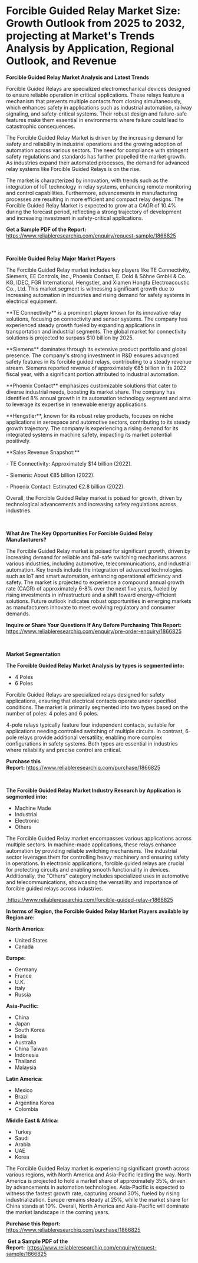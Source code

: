 <p><h1>Forcible Guided Relay Market Size: Growth Outlook from 2025 to 2032, projecting at Market's Trends Analysis by Application, Regional Outlook, and Revenue</h1></p><p><strong>Forcible Guided Relay Market Analysis and Latest Trends</strong></p>
<p><p>Forcible Guided Relays are specialized electromechanical devices designed to ensure reliable operation in critical applications. These relays feature a mechanism that prevents multiple contacts from closing simultaneously, which enhances safety in applications such as industrial automation, railway signaling, and safety-critical systems. Their robust design and failure-safe features make them essential in environments where failure could lead to catastrophic consequences.</p><p>The Forcible Guided Relay Market is driven by the increasing demand for safety and reliability in industrial operations and the growing adoption of automation across various sectors. The need for compliance with stringent safety regulations and standards has further propelled the market growth. As industries expand their automated processes, the demand for advanced relay systems like Forcible Guided Relays is on the rise.</p><p>The market is characterized by innovation, with trends such as the integration of IoT technology in relay systems, enhancing remote monitoring and control capabilities. Furthermore, advancements in manufacturing processes are resulting in more efficient and compact relay designs. The Forcible Guided Relay Market is expected to grow at a CAGR of 10.4% during the forecast period, reflecting a strong trajectory of development and increasing investment in safety-critical applications.</p></p>
<p><strong>Get a Sample PDF of the Report:&nbsp;</strong> <a href="https://www.reliableresearchiq.com/enquiry/request-sample/1866825?utm_campaign=1170&utm_medium=2&utm_source=Github&utm_content=ia&utm_term=15042025&utm_id=forcible-guided-relay">https://www.reliableresearchiq.com/enquiry/request-sample/1866825</a></p>
<p>&nbsp;</p>
<p><strong>Forcible Guided Relay Major Market Players</strong></p>
<p><p>The Forcible Guided Relay market includes key players like TE Connectivity, Siemens, EE Controls, Inc., Phoenix Contact, E. Dold & Söhne GmbH & Co. KG, IDEC, FGR International, Hengstler, and Xiamen Hongfa Electroacoustic Co., Ltd. This market segment is witnessing significant growth due to increasing automation in industries and rising demand for safety systems in electrical equipment.</p><p>**TE Connectivity** is a prominent player known for its innovative relay solutions, focusing on connectivity and sensor systems. The company has experienced steady growth fueled by expanding applications in transportation and industrial segments. The global market for connectivity solutions is projected to surpass $10 billion by 2025.</p><p>**Siemens** dominates through its extensive product portfolio and global presence. The company's strong investment in R&D ensures advanced safety features in its forcible guided relays, contributing to a steady revenue stream. Siemens reported revenue of approximately €85 billion in its 2022 fiscal year, with a significant portion attributed to industrial automation.</p><p>**Phoenix Contact** emphasizes customizable solutions that cater to diverse industrial needs, boosting its market share. The company has identified 8% annual growth in its automation technology segment and aims to leverage its expertise in renewable energy applications.</p><p>**Hengstler**, known for its robust relay products, focuses on niche applications in aerospace and automotive sectors, contributing to its steady growth trajectory. The company is experiencing a rising demand for its integrated systems in machine safety, impacting its market potential positively.</p><p>**Sales Revenue Snapshot:**</p><p>- TE Connectivity: Approximately $14 billion (2022).</p><p>- Siemens: About €85 billion (2022).</p><p>- Phoenix Contact: Estimated €2.8 billion (2022).</p><p>Overall, the Forcible Guided Relay market is poised for growth, driven by technological advancements and increasing safety regulations across industries.</p></p>
<p>&nbsp;</p>
<p><strong>What Are The Key Opportunities For Forcible Guided Relay Manufacturers?</strong></p>
<p><p>The Forcible Guided Relay market is poised for significant growth, driven by increasing demand for reliable and fail-safe switching mechanisms across various industries, including automotive, telecommunications, and industrial automation. Key trends include the integration of advanced technologies such as IoT and smart automation, enhancing operational efficiency and safety. The market is projected to experience a compound annual growth rate (CAGR) of approximately 6-8% over the next five years, fueled by rising investments in infrastructure and a shift toward energy-efficient solutions. Future outlook indicates robust opportunities in emerging markets as manufacturers innovate to meet evolving regulatory and consumer demands.</p></p>
<p><strong>Inquire or Share Your Questions If Any Before Purchasing This Report:</strong> <a href="https://www.reliableresearchiq.com/enquiry/pre-order-enquiry/1866825?utm_campaign=1170&utm_medium=2&utm_source=Github&utm_content=ia&utm_term=15042025&utm_id=forcible-guided-relay">https://www.reliableresearchiq.com/enquiry/pre-order-enquiry/1866825</a></p>
<p>&nbsp;</p>
<p><strong>Market Segmentation</strong></p>
<p><strong>The Forcible Guided Relay Market Analysis by types is segmented into:</strong></p>
<p><ul><li>4 Poles</li><li>6 Poles</li></ul></p>
<p><p>Forcible Guided Relays are specialized relays designed for safety applications, ensuring that electrical contacts operate under specified conditions. The market is primarily segmented into two types based on the number of poles: 4 poles and 6 poles. </p><p>4-pole relays typically feature four independent contacts, suitable for applications needing controlled switching of multiple circuits. In contrast, 6-pole relays provide additional versatility, enabling more complex configurations in safety systems. Both types are essential in industries where reliability and precise control are critical.</p></p>
<p><strong>Purchase this Report:&nbsp;</strong><a href="https://www.reliableresearchiq.com/purchase/1866825?utm_campaign=1170&utm_medium=2&utm_source=Github&utm_content=ia&utm_term=15042025&utm_id=forcible-guided-relay">https://www.reliableresearchiq.com/purchase/1866825</a></p>
<p>&nbsp;</p>
<p><strong>The Forcible Guided Relay Market Industry Research by Application is segmented into:</strong></p>
<p><ul><li>Machine Made</li><li>Industrial</li><li>Electronic</li><li>Others</li></ul></p>
<p><p>The Forcible Guided Relay market encompasses various applications across multiple sectors. In machine-made applications, these relays enhance automation by providing reliable switching mechanisms. The industrial sector leverages them for controlling heavy machinery and ensuring safety in operations. In electronic applications, forcible guided relays are crucial for protecting circuits and enabling smooth functionality in devices. Additionally, the "Others" category includes specialized uses in automotive and telecommunications, showcasing the versatility and importance of forcible guided relays across industries.</p></p>
<p><a href="https://www.reliableresearchiq.com/forcible-guided-relay-r1866825?utm_campaign=1170&utm_medium=2&utm_source=Github&utm_content=ia&utm_term=15042025&utm_id=forcible-guided-relay">&nbsp;https://www.reliableresearchiq.com/forcible-guided-relay-r1866825</a></p>
<p><strong>In terms of Region, the Forcible Guided Relay Market Players available by Region are:</strong></p>
<p>
    <p> <strong> North America: </strong>
        <ul>
            <li>United States</li>
            <li>Canada</li>
        </ul>
        </p> 
    <p> <strong> Europe: </strong>
        <ul>
            <li>Germany</li>
            <li>France</li>
            <li>U.K.</li>
            <li>Italy</li>
            <li>Russia</li>
        </ul>
        </p> 
    <p> <strong> Asia-Pacific: </strong>
        <ul>
            <li>China</li>
            <li>Japan</li>
            <li>South Korea</li>
            <li>India</li>
            <li>Australia</li>
            <li>China Taiwan</li>
            <li>Indonesia</li>
            <li>Thailand</li>
            <li>Malaysia</li>
        </ul>
        </p> 
    <p> <strong> Latin America: </strong>
        <ul>
            <li>Mexico</li>
            <li>Brazil</li>
            <li>Argentina Korea</li>
            <li>Colombia</li>
        </ul>
        </p> 
    <p> <strong> Middle East & Africa: </strong>
        <ul>
            <li>Turkey</li>
            <li>Saudi</li>
            <li>Arabia</li>
            <li>UAE</li>
            <li>Korea</li>
        </ul>
    </p>
    </p>
<p><p>The Forcible Guided Relay market is experiencing significant growth across various regions, with North America and Asia-Pacific leading the way. North America is projected to hold a market share of approximately 35%, driven by advancements in automation technologies. Asia-Pacific is expected to witness the fastest growth rate, capturing around 30%, fueled by rising industrialization. Europe remains steady at 25%, while the market share for China stands at 10%. Overall, North America and Asia-Pacific will dominate the market landscape in the coming years.</p></p>
<p><strong>Purchase this Report: </strong><a href="https://www.reliableresearchiq.com/purchase/1866825?utm_campaign=1170&utm_medium=2&utm_source=Github&utm_content=ia&utm_term=15042025&utm_id=forcible-guided-relay">https://www.reliableresearchiq.com/purchase/1866825</a></p>
<p>&nbsp;<strong>Get a Sample PDF of the Report:&nbsp;&nbsp;</strong><a href="https://www.reliableresearchiq.com/enquiry/request-sample/1866825?utm_campaign=1170&utm_medium=2&utm_source=Github&utm_content=ia&utm_term=15042025&utm_id=forcible-guided-relay">https://www.reliableresearchiq.com/enquiry/request-sample/1866825</a></p>
<p><strong></strong></p>
<p><p></p><p></p><p></p></p>